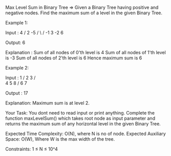 Max Level Sum in Binary Tree =>
Given a Binary Tree having positive and negative nodes. Find the maximum sum of a level in the given Binary Tree.

Example 1:

Input :
4 /
2 -5 / \ /
-1 3 -2 6

Output: 6

Explanation : Sum of all nodes of 0'th level is 4 Sum of all nodes of 1'th level is -3 Sum of all nodes of 2'th level is 6 Hence maximum sum is 6

Example 2:

Input :
1 /
2 3 / \
4 5 8 /
6 7

Output : 17

Explanation: Maximum sum is at level 2.

Your Task:
You dont need to read input or print anything. Complete the function maxLevelSum() which takes root node as input parameter and returns the maximum sum of any horizontal level in the given Binary Tree.

Expected Time Complexity: O(N), where N is no of node. Expected Auxiliary Space: O(W), Where W is the max width of the tree.

Constraints: 1 ≤ N ≤ 10^4